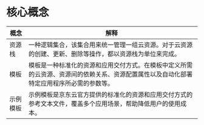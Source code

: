 # 核心概念

|    概念     | 解释                                                         |
| ----------- | ------------------------------------------------------------ |
|   资源栈    | 一种逻辑集合，该集合用来统一管理一组云资源。对于云资源的创建、更新、删除等操作，都以资源栈为单位来完成。 |
|    模板     | 模板是一种标准化的资源和应用交付方式。在模板中定义所需的云资源、资源间的依赖关系、资源配置属性以及自动化部署特定应用程序所必需的参数等。 |
|   示例模板  | 示例模板是京东云官方提供的标准化的资源和应用交付方式的参考文本文件，覆盖多个应用场景，帮助降低用户的使用成本。 |
